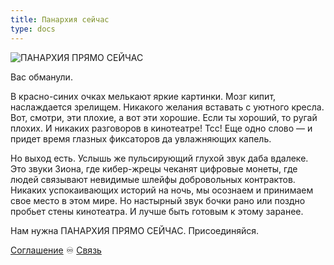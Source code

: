 ```yaml
---
title: Панархия сейчас
type: docs
---
```


![ПАНАРХИЯ ПРЯМО СЕЙЧАС](/tg-panarchyrightnow.png)

Вас обманули.

В красно-синих очках мелькают яркие картинки. Мозг кипит, наслаждается зрелищем. Никакого желания вставать с уютного кресла. Вот, смотри, эти плохие, а вот эти хорошие. Если ты хороший, то ругай плохих. И никаких разговоров в кинотеатре! Тсс! Еще одно слово — и придет время глазных фиксаторов да увлажняющих капель.

Но выход есть. Услышь же пульсирующий глухой звук даба вдалеке. Это звуки Зиона, где кибер-жрецы чеканят цифровые монеты, где людей связывают невидимые шлейфы добровольных контрактов. Никаких успокаивающих историй на ночь, мы осознаем и принимаем свое место в этом мире. Но настырный звук бочки рано или поздно пробьет стены кинотеатра. И лучше быть готовым к этому заранее.

Нам нужна ПАНАРХИЯ ПРЯМО СЕЙЧАС. Присоединяйся.

[Соглашение](/documents/agreement/) ♾️ [Связь](https://t.me/Montelibero_Agora/26340)
